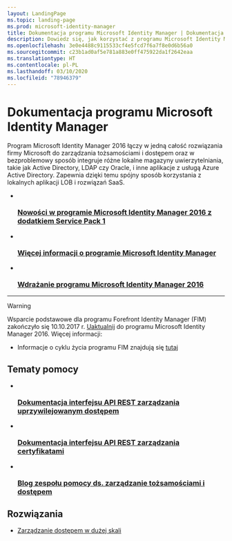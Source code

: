 ```yaml
---
layout: LandingPage
ms.topic: landing-page
ms.prod: microsoft-identity-manager
title: Dokumentacja programu Microsoft Identity Manager | Dokumentacja firmy Microsoft
description: Dowiedz się, jak korzystać z programu Microsoft Identity Manager.
ms.openlocfilehash: 3e0e4488c9115533cf4e5fcd7f6a7f8e0d6b56a0
ms.sourcegitcommit: c23b1ad0af5e781a883e0ff475922da1f2642eaa
ms.translationtype: HT
ms.contentlocale: pl-PL
ms.lasthandoff: 03/10/2020
ms.locfileid: "78946379"
---
```

# <a name="microsoft-identity-manager-documentation"></a>Dokumentacja programu Microsoft Identity Manager

Program Microsoft Identity Manager 2016 łączy w jedną całość rozwiązania firmy Microsoft do zarządzania tożsamościami i dostępem oraz w bezproblemowy sposób integruje różne lokalne magazyny uwierzytelniania, takie jak Active Directory, LDAP czy Oracle, i inne aplikacje z usługą Azure Active Directory. Zapewnia dzięki temu spójny sposób korzystania z lokalnych aplikacji LOB i rozwiązań SaaS.

<ul class="panelContent cardsFTitle">
    <li>
        <a href="reference/version-history.md">
        <div class="cardSize">
            <div class="cardPadding">
                <div class="card">
                    <div class="cardImageOuter">
                        <div class="cardImage">
                            <img src="/MIMDocs/media/index/i_whats-new.svg" alt="" />
                        </div>
                    </div>
                    <div class="cardText">
                        <h3>Nowości w programie Microsoft Identity Manager 2016 z dodatkiem Service Pack 1</h3>
                    </div>
                </div>
            </div>
        </div>
        </a>
    </li>
    <li>
        <a href="microsoft-identity-manager-2016.md">
        <div class="cardSize">
            <div class="cardPadding">
                <div class="card">
                    <div class="cardImageOuter">
                        <div class="cardImage">
                            <img src="/MIMDocs/media/index/i_learn-about.svg" alt="" />
                        </div>
                    </div>
                    <div class="cardText">
                        <h3>Więcej informacji o programie Microsoft Identity Manager</h3>                    </div>
                </div>
            </div>
        </div>
        </a>
    </li>
    <li>
        <a href="microsoft-identity-manager-deploy.md">
        <div class="cardSize">
            <div class="cardPadding">
                <div class="card">
                    <div class="cardImageOuter">
                        <div class="cardImage">
                            <img src="/MIMDocs/media/index/i_deploy.svg" alt="" />
                        </div>
                    </div>
                    <div class="cardText">
                        <h3>Wdrażanie programu Microsoft Identity Manager 2016</h3>
                    </div>
                </div>
            </div>
        </div>
        </a>
    </li>
</ul>

---

> [!WARNING]
> Wsparcie podstawowe dla programu Forefront Identity Manager (FIM) zakończyło się 10.10.2017 r. <a href="microsoft-identity-manager-2016-upgrade-from-fim-2010-r2.md" data-raw-source="[upgrade](microsoft-identity-manager-2016-upgrade-from-fim-2010-r2.md)">Uaktualnij</a> do programu Microsoft Identity Manager 2016. Więcej informacji: 
> - Informacje o cyklu życia programu FIM znajdują się <a href="https://support.microsoft.com/lifecycle/search?alpha=Microsoft%20Forefront%20Identity%20Manager%202010%20R2%20Service%20Pack%201,Microsoft%20Identity%20Manager%202016,Microsoft%20Forefront%20Identity%20Manager%202010" data-raw-source="[here](https://support.microsoft.com/lifecycle/search?alpha=Microsoft%20Forefront%20Identity%20Manager%202010%20R2%20Service%20Pack%201,Microsoft%20Identity%20Manager%202016,Microsoft%20Forefront%20Identity%20Manager%202010)">tutaj</a> 

<h2>Tematy pomocy</h2>
<ul class="panelContent cardsFTitle">
    <li>
        <a href="/microsoft-identity-manager/reference/privileged-access-management-rest-api-reference">
        <div class="cardSize">
            <div class="cardPadding">
                <div class="card">
                    <div class="cardImageOuter">
                        <div class="cardImage">
                            <img src="/MIMDocs/media/index/i_reference.svg" alt="" />
                        </div>
                    </div>
                    <div class="cardText">
                        <h3>Dokumentacja interfejsu API REST zarządzania uprzywilejowanym dostępem</h3>
                    </div>
                </div>
            </div>
        </div>
        </a>
    </li>
        <li>
        <a href="/microsoft-identity-manager/reference/certificate-management-rest-api-reference">
        <div class="cardSize">
            <div class="cardPadding">
                <div class="card">
                    <div class="cardImageOuter">
                        <div class="cardImage">
                            <img src="/MIMDocs/media/index/i_reference.svg" alt="" />
                        </div>
                    </div>
                    <div class="cardText">
                        <h3>Dokumentacja interfejsu API REST zarządzania certyfikatami</h3>
                    </div>
                </div>
            </div>
        </div>
        </a>
    </li>
    <li>
        <a href="https://blogs.technet.microsoft.com/iamsupport/">
        <div class="cardSize">
            <div class="cardPadding">
                <div class="card">
                    <div class="cardImageOuter">
                        <div class="cardImage">
                            <img src="/MIMDocs/media/index/i_blog.svg" alt="" />
                        </div>
                    </div>
                    <div class="cardText">
                        <h3>Blog zespołu pomocy ds. zarządzanie tożsamościami i dostępem</h3>
                    </div>
                </div>
            </div>
        </div>
        </a>
    </li>
</ul>

<h2>Rozwiązania</h2>
<ul class="panelContent cardsW">
    <li>
        <div class="cardSize">
            <div class="cardPadding">
                <div class="card">
                    <div class="cardText">
                        <p><a href="/enterprise-mobility-security/solutions/manage-access-at-scale">Zarządzanie dostępem w dużej skali</a></p>
                    </div>
                </div>
            </div>
        </div>
    </li>
</ul>
